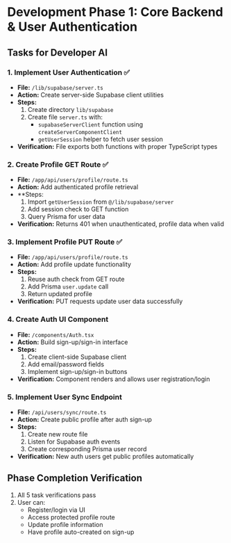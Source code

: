 # Development Phase 1: Core Backend & User Authentication

## Tasks for Developer AI

### 1. Implement User Authentication ✅
- **File:** `/lib/supabase/server.ts`
- **Action:** Create server-side Supabase client utilities
- **Steps:**
  1. Create directory `lib/supabase`
  2. Create file `server.ts` with:
     - `supabaseServerClient` function using `createServerComponentClient`
     - `getUserSession` helper to fetch user session
- **Verification:** File exports both functions with proper TypeScript types

### 2. Create Profile GET Route ✅
- **File:** `/app/api/users/profile/route.ts`
- **Action:** Add authenticated profile retrieval
- **Steps:
  1. Import `getUserSession` from `@/lib/supabase/server`
  2. Add session check to GET function
  3. Query Prisma for user data
- **Verification:** Returns 401 when unauthenticated, profile data when valid

### 3. Implement Profile PUT Route ✅
- **File:** `/app/api/users/profile/route.ts`
- **Action:** Add profile update functionality
- **Steps:**
  1. Reuse auth check from GET route
  2. Add Prisma `user.update` call
  3. Return updated profile
- **Verification:** PUT requests update user data successfully

### 4. Create Auth UI Component
- **File:** `/components/Auth.tsx`
- **Action:** Build sign-up/sign-in interface
- **Steps:**
  1. Create client-side Supabase client
  2. Add email/password fields
  3. Implement sign-up/sign-in buttons
- **Verification:** Component renders and allows user registration/login

### 5. Implement User Sync Endpoint
- **File:** `/api/users/sync/route.ts`
- **Action:** Create public profile after auth sign-up
- **Steps:**
  1. Create new route file
  2. Listen for Supabase auth events
  3. Create corresponding Prisma user record
- **Verification:** New auth users get public profiles automatically

## Phase Completion Verification
1. All 5 task verifications pass
2. User can:
   - Register/login via UI
   - Access protected profile route
   - Update profile information
   - Have profile auto-created on sign-up